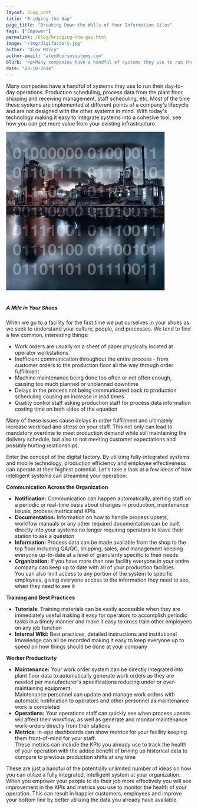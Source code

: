 ```yaml
---
layout: blog_post
title: "Bridging the Gap"
page_title: "Breaking Down the Walls of Your Information Silos"
tags: ["Empower"]
permalink: /blog/bridging-the-gap.html
image: "/img/digifactory.jpg"
author: "Alex Marcy"
author-email: "alex@corsosystems.com"
blurb: "<p>Many companies have a handful of systems they use to run their day-to-day operations. Production scheduling, process data from the plant floor, shipping and receiving management, staff scheduling, etc. Most of the time these systems are implemented at different points of a company's lifecycle and are not designed with the other systems in mind. With today's technology making it easy to integrate systems into a cohesive tool, see how you can get more value from your existing infrastructure.</p>"
date: "23-10-2014"
---
```


<p>Many companies have a handful of systems they use to run their day-to-day operations. Production scheduling, process data from the plant floor, shipping and receiving management, staff scheduling, etc. Most of the time these systems are implemented at different points of a company's lifecycle and are not designed with the other systems in mind. With today's technology making it easy to integrate systems into a cohesive tool, see how you can get more value from your existing infrastructure.</p>

<img src="/img/digifactory.jpg" width="430px"/>
<br/>
<br/>
<h5><b>A Mile in Your Shoes</b></h5>
<p>When we go to a facility for the first time we put ourselves in your shoes as we seek to understand your culture, people, and processes. We tend to find a few common, interesting things:</p>

<ul>
	<li>Work orders are usually on a sheet of paper physically located at operator workstations</li>
	<li>Inefficient communication throughout the entire process - from customer orders to the production floor all the way through order fulfillment</li>
	<li>Machine maintenance being done too often or not often enough, causing too much planned or unplanned downtime</li>
	<li>Delays in the process not being communicated back to production scheduling causing an increase in lead times</li>
	<li>Quality control staff asking production staff for process data information costing time on both sides of the equation</li>
</ul>

<p>Many of these issues cause delays in order fulfillment and ultimately increase workload and stress on your staff. This not only can lead to mandatory overtime to meet production demand while still maintaining the delivery schedule, but also to not meeting customer expectations and possibly hurting relationships.</p>

<p>Enter the concept of the digital factory. By utilizing fully-integrated systems and mobile technology, production efficiency and employee effectiveness can operate at their highest potential. Let's take a look at a few ideas of how intelligent systems can streamline your operation:</p>

<b>Communication Across the Organization</b>
<ul>
    <li><b>Notification:</b> Communication can happen automatically, alerting staff on a periodic or real-time basis about changes in production, maintenance issues, process metrics and KPIs</li>
    <li><b>Documentation:</b> Information on how to handle process upsets, workflow manuals or any other required documentation can be built directly into your systems no longer requiring operators to leave their station to ask a question</li>
    <li><b>Information:</b> Process data can be made available from the shop to the top floor including QA/QC, shipping, sales, and management keeping everyone up-to-date at a level of granularity specific to their needs</li>
    <li><b>Organization:</b> If you have more than one facility everyone in your entire company can keep up to date with all of your production facilities.<br/>You can also limit access to any portion of the system to specific employees, giving everyone access to the information they need to see, when they need to see it</li>
</ul>

<b>Training and Best Practices</b>
<ul>
    <li><b>Tutorials:</b> Training materials can be easily accessible when they are immediately useful making it easy for operators to accomplish periodic tasks in a timely manner and make it easy to cross train other employees on any job function</li>
    <li><b>Internal Wiki:</b> Best practices, detailed instructions and institutional knowledge can all be recorded making it easy to keep everyone up to speed on how things should be done at your company</li>
</ul>

<b>Worker Productivity</b>
<ul>
    <li><b>Maintenance:</b> Your work order system can be directly integrated into plant floor data to automatically generate work orders as they are needed per manufacturer's specifications reducing under or over-maintaining equipment.<br/>Maintenance personnel can update and manage work orders with automatic notification to operators and other personnel as maintenance work is completed</li>
    <li><b>Operations:</b> Your operations staff can quickly see when process upsets will affect their workflow, as well as generate and monitor maintenance work-orders directly from their stations</li>
	<li><b>Metrics:</b> In-app dashboards can show metrics for your facility keeping them front-of-mind for your staff. <br/>These metrics can include the KPIs you already use to track the health of your operation with the added benefit of brining up historical data to compare to previous production shifts at any time</li> 
</ul>

<p>These are just a handful of the potentially unlimited number of ideas on how you can utilize a fully integrated, intelligent system at your organization. When you empower your people to do their job more effectively you will see improvement in the KPIs and metrics you use to monitor the health of your operation. This can result in happier customers, employees and improve your bottom line by better utilizing the data you already have available.</p>